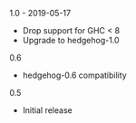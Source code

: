 1.0 - 2019-05-17

* Drop support for GHC < 8
* Upgrade to hedgehog-1.0

0.6

* hedgehog-0.6 compatibility

0.5

* Initial release
